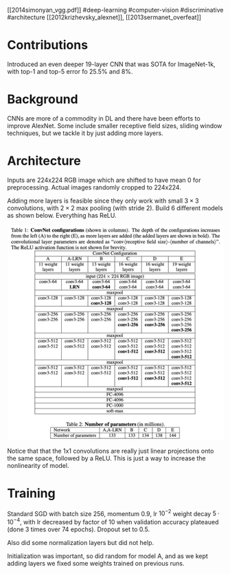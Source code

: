 [[2014simonyan_vgg.pdf]]
#deep-learning #computer-vision #discriminative
#architecture
[[2012krizhevsky_alexnet]], [[2013sermanet_overfeat]]

# Contributions  

   Introduced an even deeper 19-layer CNN that was SOTA for ImageNet-1k, with top-1 and top-5 error fo 25.5% and 8%. 

# Background 

   CNNs are more of a commodity in DL and there have been efforts to improve AlexNet. Some include smaller receptive field sizes, sliding window techniques, but we tackle it by just adding more layers. 

# Architecture 

   Inputs are 224x224 RGB image which are shifted to have mean 0 for preprocessing. Actual images randomly cropped to 224x224. 

   Adding more layers is feasible since they only work with small $3 \times 3$ convolutions, with $2 \times 2$ max pooling (with stride 2). Build 6 different models as shown below. Everything has ReLU. 

   ![image](img/vgg_arch.png)

   Notice that that the 1x1 convolutions are really just linear projections onto the same space, followed by a ReLU. This is just a way to increase the nonlinearity of model.  

# Training 

   Standard SGD with batch size 256, momentum 0.9, lr $10^{-2}$ weight decay $5 \cdot 10^{-4}$, with lr decreased by factor of 10 when validation accuracy plateaued (done 3 times over 74 epochs). Dropout set to 0.5. 

   Also did some normalization layers but did not help. 

   Initialization was important, so did random for model A, and as we kept adding layers we fixed some weights trained on previous runs. 

